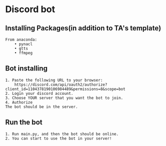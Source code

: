 # Discord bot
## Installing Packages(in addition to TA's template)
    From anaconda:
        • pynacl
        • gtts
        • ffmpeg
## Bot installing
    1. Paste the following URL to your browser:
        https://discord.com/api/oauth2/authorize?client_id=1104378190106984489&permissions=8&scope=bot
    2. Login your discord account.
    3. Choose YOUR server that you want the bot to join.
    4. Authorize
    The bot should be in the server.
## Run the bot
    1. Run main.py, and then the bot should be online.
    2. You can start to use the bot in your server!
